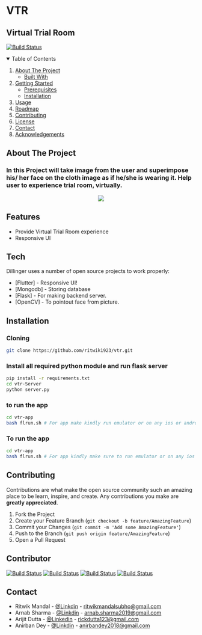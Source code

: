 # VTR
## Virtual Trial Room

[![Build Status](https://travis-ci.org/joemccann/dillinger.svg?branch=master)](https://github.com/ritwik1923/vtr.git)


<!-- TABLE OF CONTENTS -->
<details open="open">
  <summary>Table of Contents</summary>
  <ol>
    <li>
      <a href="#about-the-project">About The Project</a>
      <ul>
        <li><a href="#built-with">Built With</a></li>
      </ul>
    </li>
    <li>
      <a href="#getting-started">Getting Started</a>
      <ul>
        <li><a href="#prerequisites">Prerequisites</a></li>
        <li><a href="#installation">Installation</a></li>
      </ul>
    </li>
    <li><a href="#usage">Usage</a></li>
    <li><a href="#roadmap">Roadmap</a></li>
    <li><a href="#contributing">Contributing</a></li>
    <li><a href="#license">License</a></li>
    <li><a href="#contact">Contact</a></li>
    <li><a href="#acknowledgements">Acknowledgements</a></li>
  </ol>
</details>



## About The Project


### In this Project will take image from the user and superimpose his/ her face on the cloth image as if he/she is wearing it. Help user to experience trial room, virtually.



<p align="center">
  <img  src="https://user-images.githubusercontent.com/63177644/126055172-047f9fe0-1bbe-4633-9fae-dfc94c98e820.gif">
</p>



## Features

- Provide Virtual Trial Room experience
- Responsive UI

## Tech

Dillinger uses a number of open source projects to work properly:

- [Flutter] - Responsive UI!
- [Mongodb] - Storing database
- [Flask] - For making backend server.
- [OpenCV] - To pointout face from picture.


## Installation

### Cloning

```sh
git clone https://github.com/ritwik1923/vtr.git
```

### Install all required python module and run flask server
```sh
pip install -r requirements.txt 
cd vtr-Server
python server.py
```

### to run the app
```sh
cd vtr-app
bash flrun.sh # For app make kindly run emulator or on any ios or android device
```

### To run the app
```sh
cd vtr-app
bash flrun.sh # For app kindly make sure to run emulator or on any ios or android device
```


## Contributing

Contributions are what make the open source community such an amazing place to be learn, inspire, and create. Any contributions you make are **greatly appreciated**.

1. Fork the Project
2. Create your Feature Branch (`git checkout -b feature/AmazingFeature`)
3. Commit your Changes (`git commit -m 'Add some AmazingFeature'`)
4. Push to the Branch (`git push origin feature/AmazingFeature`)
5. Open a Pull Request

## Contributor

[![Build Status](https://avatars.githubusercontent.com/ritwik1923?v=2&s=46)](https://github.com/ritwik1923)        [![Build Status](https://avatars.githubusercontent.com/Anirban2001?v=2&s=46)](https://github.com/Anirban2001)    [![Build Status](https://avatars.githubusercontent.com/arijit200?v=2&s=46)](https://github.com/arijit200)    [![Build Status](https://avatars.githubusercontent.com/Cypher0900?v=2&s=46)](https://github.com/Cypher0900)


<!-- CONTACT -->
## Contact

- Ritwik Mandal - [@Linkdin](https://www.linkedin.com/in/ritwik-mandal-3487101a5) - ritwikmandalsubho@gmail.com
- Arnab Sharma - [@Linkdin](https://www.linkedin.com/in/arnab-sharma-56733118b) - arnab.sharma2019@gmail.com
- Arijit Dutta - [@Linkedin](https://www.linkedin.com/in/arijit-dutta-15b72a1b6) - rickdutta123@gmail.com
- Anirban Dey  - [@Linkdin](https://www.linkedin.com/in/anirban-dey-182018212) - anirbandey2018@gmail.com



